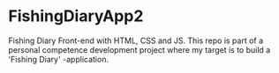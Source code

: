 # FishingDiaryApp2
Fishing Diary Front-end with HTML, CSS and JS.
This repo is part of a personal competence development project where my target is to build a 'Fishing Diary' -application. 
